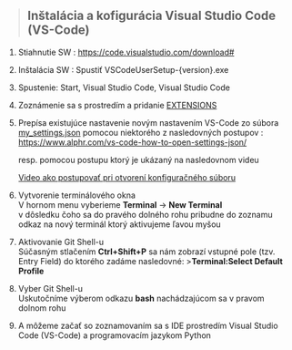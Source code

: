 > ## Inštalácia a kofigurácia Visual Studio Code (VS-Code)

1.	Stiahnutie SW : https://code.visualstudio.com/download# 
2.	Inštalácia SW : Spustiť VSCodeUserSetup-{version}.exe
3.	Spustenie: Start, Visual Studio Code, Visual Studio Code
4.	Zoznámenie sa s prostredím a pridanie [EXTENSIONS](./Tahaky_dokumenty_obrazky/extensions.md)
5.  Prepísa existujúce nastavenie novým nastavením VS-Code zo súbora [my_settings.json](./Tahaky_dokumenty_obrazky/my_settings.json) pomocou niektorého z nasledovných postupov : \
https://www.alphr.com/vs-code-how-to-open-settings-json/

    resp. pomocou postupu ktorý je ukázaný na nasledovnom videu 
    
    [Video ako postupovať pri otvorení konfiguračného súboru](https://www.google.com/search?q=ako+zmenit+vo+vs-code+subor+settings.json&oq=ako+zmenit+vo+vs-code+subor+settings.json&aqs=chrome..69i57j0i546l2.29757j0j15&sourceid=chrome&ie=UTF-8#fpstate=ive&vld=cid:f91c2224,vid:sIhmrUvFLmA) 


6.  Vytvorenie terminálového okna\
    V hornom menu vyberieme **Terminal** -> **New Terminal**\
    v dôsledku čoho sa do pravého dolného rohu pribudne do zoznamu odkaz na nový terminál ktorý aktivujeme ľavou myšou

7.  Aktivovanie Git Shell-u\
    Súčasným stlačením **Ctrl+Shift+P** sa nám zobrazí vstupné pole (tzv. Entry Field) do ktorého zadáme nasledovné: >**Terminal:Select Default Profile**

8. Vyber Git Shell-u\
    Uskutočníme výberom odkazu **bash** nachádzajúcom sa v pravom dolnom rohu

9.	A môžeme začať so zoznamovaním sa s IDE prostredím Visual Studio Code (VS-Code) a programovacím jazykom Python
  
